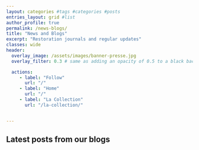 ```yaml
---
layout: categories #tags #categories #posts
entries_layout: grid #list
author_profile: true
permalink: /news-blogs/
title: "News and Blogs"
excerpt: "Restoration journals and regular updates"
classes: wide
header:
  overlay_image: /assets/images/banner-presse.jpg
  overlay_filter: 0.3 # same as adding an opacity of 0.5 to a black background

  actions:
     - label: "Follow"
       url: "/"
     - label: "Home"
       url: "/"
     - label: "La Collection"
       url: "/la-collection/"


---
```

## Latest posts from our blogs
